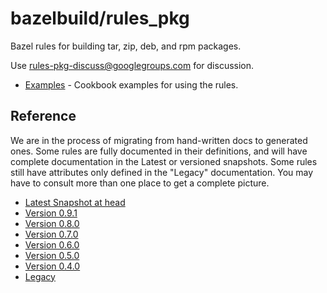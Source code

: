 # bazelbuild/rules_pkg

Bazel rules for building tar, zip, deb, and rpm packages.

Use rules-pkg-discuss@googlegroups.com for discussion.

*   [Examples](https://github.com/bazelbuild/rules_pkg/tree/main/examples) -
    Cookbook examples for using the rules.

## Reference

We are in the process of migrating from hand-written docs to generated ones.
Some rules are fully documented in their definitions, and will have complete
documentation in the Latest or versioned snapshots. Some rules still have
attributes only defined in the "Legacy" documentation. You may have to
consult more than one place to get a complete picture.

*   [Latest Snapshot at head](latest.md)
*   [Version 0.9.1](0.9.1/reference.md)
*   [Version 0.8.0](0.8.0/reference.md)
*   [Version 0.7.0](0.7.0/reference.md)
*   [Version 0.6.0](0.6.0/reference.md)
*   [Version 0.5.0](0.5.0/reference.md)
*   [Version 0.4.0](0.4.0/reference.md)
*   [Legacy](https://github.com/bazelbuild/rules_pkg/blob/main/pkg/docs/reference.md)
